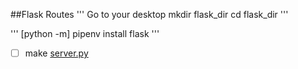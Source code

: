 ##Flask Routes
'''
Go to your desktop
mkdir flask_dir
cd flask_dir
'''

'''
[python -m] pipenv install
flask
'''

-[ ] make [server.py](server.py)
